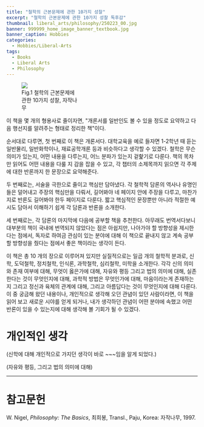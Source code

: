 ```yaml
---
title: "철학의 근본문제에 관한 10가지 성찰"
excerpt: "철학의 근본문제에 관한 10가지 성찰 독후감"
thumbnail: liberal_arts/philosophy/250223_00.jpg
banner: 999999_home_image_banner_textbook.jpg
banner_caption: Hobbies
categories:
  - Hobbies/Liberal-Arts
tags:
  - Books
  - Liberal Arts
  - Philosophy
---
```


<figure class="align-center" style="width: 30%">
  <a href="{{ site.url }}{{ site.baseurl }}/assets/images/liberal_arts/philosophy/250223_00.jpg">
  <img src="{{ site.url }}{{ site.baseurl }}/assets/images/liberal_arts/philosophy/250223_00.jpg">
  </a>
  <figcaption>
  Fig.1 철학의 근본문제에 관한 10가지 성찰, 자작나무
  </figcaption>
</figure>

이 책을 몇 개의 형용사로 줄이자면, "개론서를 일반인도 볼 수 있을 정도로 요약하고 다음 행선지를 알려주는 형태로 정리한 책"이다.

순서대로 다루면, 첫 번째로 이 책은 개론서다. 대학교육을 예로 들자면 1-2학년 때 듣는 일반물리, 일반화학이나, 재료공학개론 등과 비슷하다고 생각할 수 있겠다. 철학은 무슨 의미가 있는지, 어떤 내용을 다루는지, 어느 분파가 있는지 겉핥기로 다룬다. 책의 목차만 읽어도 어떤 내용을 다룰 지 감을 잡을 수 있고, 각 챕터의 소제목까지 읽으면 각 주제에 대한 반론까지 한 문장으로 요약해준다.

두 번째로는, 서술을 극한으로 줄이고 핵심만 담아냈다. 각 철학적 담론의 역사나 유명인들은 덜어내고 주장의 핵심만을 다뤄서, 길어봐야 네 페이지 안에 주장을 다루고, 마찬가지로 반론도 길어봐야 한두 페이지로 다룬다. 짧고 핵심적인 문장뿐만 아니라 적절한 예시도 담아서 이해하기 쉽게 각 담론과 반론을 소개한다.

세 번째로는, 각 담론의 마지막에 다음에 공부할 책을 추천한다. 아무래도 번역서다보니 대부분의 책이 국내에 번역되지 않았다는 점은 아쉽지만, 나아가야 할 방향성을 제시한다는 점에서, 독자로 하여금 관심이 있는 분야에 대해 이 책으로 끝내지 않고 계속 공부할 방향성을 줬다는 점에서 좋은 책이라는 생각이 든다.

이 책은 총 10 개의 장으로 이루어져 있지만 실질적으로는 일곱 개의 철학적 분과로, 신학, 도덕철학, 정치철학, 인식론, 과학철학, 심리철학, 미학을 소개한다. 각각 신의 의미와 존재 여부에 대해, 무엇이 옳은가에 대해, 자유와 평등 그리고 법의 의미에 대해, 실존한다는 것이 무엇인지에 대해, 과학적 방법은 무엇인가에 대해, 마음이라는게 존재하는지 그리고 정신과 육체의 관계에 대해, 그리고 아름답다는 것이 무엇인지에 대해 다룬다. 이 중 궁금해 왔던 내용이나, 개인적으로 생각해 오던 관념이 있던 사람이라면, 이 책을 읽어 보고 새로운 시야를 얻게 되거나, 내가 생각하던 관념이 어떤 분야에 속했고 어떤 반론이 있을 수 있는지에 대해 생각해 볼 기회가 될 수 있겠다.

# 개인적인 생각

(신학에 대해 개인적으로 가지던 생각이 바로 ~~~임을 알게 되었다.)

(자유와 평등, 그리고 법의 의미에 대해)

---

# 참고문헌

W. Nigel, *Philosophy: The Basics*, 최희봉, Transl., Paju, Korea: 자작나무, 1997.